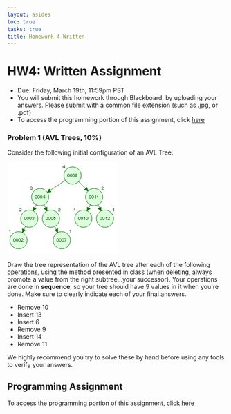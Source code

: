 ```yaml
---
layout: asides
toc: true
tasks: true
title: Homework 4 Written
---
```


# HW4: Written Assignment

+ Due: Friday, March 19th, 11:59pm PST
+ You will submit this homework through Blackboard, by uploading your answers.  Please submit with a common file extension (such as .jpg, or .pdf)
+ To access the programming portion of this assignment, click [here](./programming/)

### Problem 1 (AVL Trees, 10%)

Consider the following initial configuration of an AVL Tree:

![AVL Tree](../img/AVLTree.jpg)

Draw the tree representation of the AVL tree after each of the following operations, using the method presented in class (when deleting, always promote a value from the right subtree...your successor).  Your operations are done in **sequence**, so your tree should have 9 values in it when you're done. Make sure to clearly indicate each of your final answers.

- Remove 10
- Insert 13
- Insert 6
- Remove 9
- Insert 14
- Remove 11

We highly recommend you try to solve these by hand before using any tools to verify your answers.

## Programming Assignment

To access the programming portion of this assignment, click [here](./programming/)
